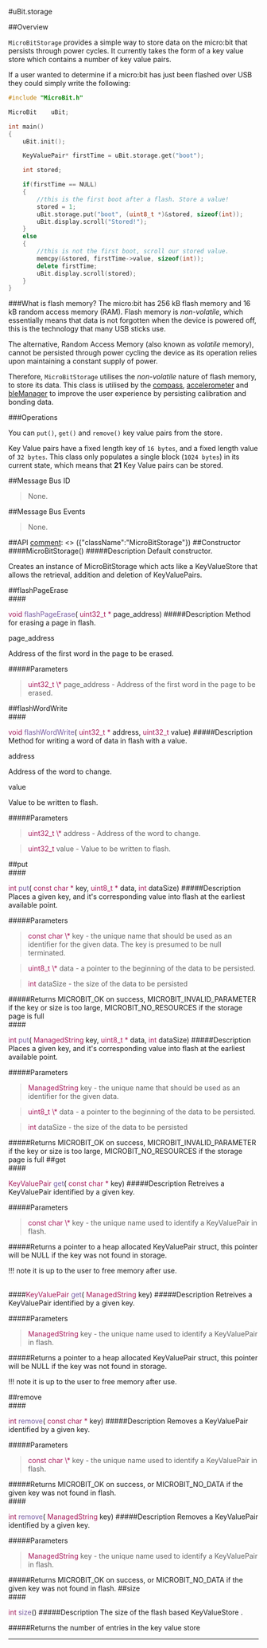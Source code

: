 #uBit.storage

##Overview

`MicroBitStorage` provides a simple way to store data on the micro:bit that persists
through power cycles. It currently takes the form of a key value store which contains
a number of key value pairs.

If a user wanted to determine if a micro:bit has just been flashed over USB they
could simply write the following:
```cpp
#include "MicroBit.h"

MicroBit    uBit;

int main()
{
    uBit.init();

    KeyValuePair* firstTime = uBit.storage.get("boot");

    int stored;

    if(firstTime == NULL)
    {
        //this is the first boot after a flash. Store a value!
        stored = 1;
        uBit.storage.put("boot", (uint8_t *)&stored, sizeof(int));
        uBit.display.scroll("Stored!");
    }
    else
    {
        //this is not the first boot, scroll our stored value.
        memcpy(&stored, firstTime->value, sizeof(int));
        delete firstTime;
        uBit.display.scroll(stored);
    }
}
```

###What is flash memory?
The micro:bit has 256 kB flash memory and 16 kB random access memory (RAM). Flash memory
is *non-volatile*, which essentially means that data is not forgotten when the device
is powered off, this is the technology that many USB sticks use.

The alternative, Random Access Memory (also known as *volatile* memory), cannot be persisted through power cycling the device as its
operation relies upon maintaining a constant supply of power.

Therefore, `MicroBitStorage` utilises the *non-volatile* nature of flash memory, to
store its data. This class is utilised by the [compass](compass.md), [accelerometer](compass.md)
and [bleManager](blemanager.md) to improve the user experience by persisting calibration
and bonding data.


###Operations

You can `put()`, `get()` and `remove()` key value pairs from the store.

Key Value pairs have a fixed length key of `16 bytes`, and a fixed length value of
`32 bytes`. This class only populates a single block (`1024 bytes`) in its current state,
which means that **21** Key Value pairs can be stored.

##Message Bus ID

> None.

##Message Bus Events

> None.

##API
[comment]: <> ({"className":"MicroBitStorage"})
##Constructor
<br/>
####MicroBitStorage()
#####Description
Default constructor.  

 Creates an instance of  MicroBitStorage  which acts like a  KeyValueStore  that allows the retrieval, addition and deletion of KeyValuePairs.           


##flashPageErase
<br/>
####<div style='color:#a71d5d; display:inline-block'>void</div> <div style='color:#795da3; display:inline-block'>flashPageErase</div>( <div style='color:#a71d5d; display:inline-block'>uint32_t \*</div> page_address)
#####Description
Method for erasing a page in flash.  

   
 
 page_address 
 
 
 Address of the first word in the page to be erased.   
 
 
          


#####Parameters

>  <div style='color:#a71d5d; display:inline-block'>uint32_t \*</div> page_address - Address of the first word in the page to be erased. 
##flashWordWrite
<br/>
####<div style='color:#a71d5d; display:inline-block'>void</div> <div style='color:#795da3; display:inline-block'>flashWordWrite</div>( <div style='color:#a71d5d; display:inline-block'>uint32_t \*</div> address,  <div style='color:#a71d5d; display:inline-block'>uint32_t</div> value)
#####Description
Method for writing a word of data in flash with a value.  

   
 
 address 
 
 
 Address of the word to change.  
 
 
 
 value 
 
 
 Value to be written to flash.   
 
 
          


#####Parameters

>  <div style='color:#a71d5d; display:inline-block'>uint32_t \*</div> address - Address of the word to change.

>  <div style='color:#a71d5d; display:inline-block'>uint32_t</div> value - Value to be written to flash. 
##put
<br/>
####<div style='color:#a71d5d; display:inline-block'>int</div> <div style='color:#795da3; display:inline-block'>put</div>( <div style='color:#a71d5d; display:inline-block'>const char \*</div> key,  <div style='color:#a71d5d; display:inline-block'>uint8_t \*</div> data,  <div style='color:#a71d5d; display:inline-block'>int</div> dataSize)
#####Description
Places a given key, and it's corresponding value into flash at the earliest available point.  

 


#####Parameters

>  <div style='color:#a71d5d; display:inline-block'>const char \*</div> key - the unique name that should be used as an identifier for the given data. The key is presumed to be null terminated.

>  <div style='color:#a71d5d; display:inline-block'>uint8_t \*</div> data - a pointer to the beginning of the data to be persisted.

>  <div style='color:#a71d5d; display:inline-block'>int</div> dataSize - the size of the data to be persisted
#####Returns
MICROBIT_OK on success, MICROBIT_INVALID_PARAMETER if the key or size is too large, MICROBIT_NO_RESOURCES if the storage page is full 
<br/>
####<div style='color:#a71d5d; display:inline-block'>int</div> <div style='color:#795da3; display:inline-block'>put</div>( <div style='color:#a71d5d; display:inline-block'>ManagedString</div> key,  <div style='color:#a71d5d; display:inline-block'>uint8_t \*</div> data,  <div style='color:#a71d5d; display:inline-block'>int</div> dataSize)
#####Description
Places a given key, and it's corresponding value into flash at the earliest available point.  

 


#####Parameters

>  <div style='color:#a71d5d; display:inline-block'>ManagedString</div> key - the unique name that should be used as an identifier for the given data.

>  <div style='color:#a71d5d; display:inline-block'>uint8_t \*</div> data - a pointer to the beginning of the data to be persisted.

>  <div style='color:#a71d5d; display:inline-block'>int</div> dataSize - the size of the data to be persisted
#####Returns
MICROBIT_OK on success, MICROBIT_INVALID_PARAMETER if the key or size is too large, MICROBIT_NO_RESOURCES if the storage page is full 
##get
<br/>
####<div style='color:#a71d5d; display:inline-block'>KeyValuePair</div> <div style='color:#795da3; display:inline-block'>get</div>( <div style='color:#a71d5d; display:inline-block'>const char \*</div> key)
#####Description
Retreives a  KeyValuePair  identified by a given key.  

 


#####Parameters

>  <div style='color:#a71d5d; display:inline-block'>const char \*</div> key - the unique name used to identify a  KeyValuePair  in flash.
#####Returns
a pointer to a heap allocated  KeyValuePair  struct, this pointer will be NULL if the key was not found in storage.

!!! note
    it is up to the user to free memory after use. 

<br/>
####<div style='color:#a71d5d; display:inline-block'>KeyValuePair</div> <div style='color:#795da3; display:inline-block'>get</div>( <div style='color:#a71d5d; display:inline-block'>ManagedString</div> key)
#####Description
Retreives a  KeyValuePair  identified by a given key.  

 


#####Parameters

>  <div style='color:#a71d5d; display:inline-block'>ManagedString</div> key - the unique name used to identify a  KeyValuePair  in flash.
#####Returns
a pointer to a heap allocated  KeyValuePair  struct, this pointer will be NULL if the key was not found in storage.

!!! note
    it is up to the user to free memory after use. 

##remove
<br/>
####<div style='color:#a71d5d; display:inline-block'>int</div> <div style='color:#795da3; display:inline-block'>remove</div>( <div style='color:#a71d5d; display:inline-block'>const char \*</div> key)
#####Description
Removes a  KeyValuePair  identified by a given key.  

 


#####Parameters

>  <div style='color:#a71d5d; display:inline-block'>const char \*</div> key - the unique name used to identify a  KeyValuePair  in flash.
#####Returns
MICROBIT_OK on success, or MICROBIT_NO_DATA if the given key was not found in flash. 
<br/>
####<div style='color:#a71d5d; display:inline-block'>int</div> <div style='color:#795da3; display:inline-block'>remove</div>( <div style='color:#a71d5d; display:inline-block'>ManagedString</div> key)
#####Description
Removes a  KeyValuePair  identified by a given key.  

 


#####Parameters

>  <div style='color:#a71d5d; display:inline-block'>ManagedString</div> key - the unique name used to identify a  KeyValuePair  in flash.
#####Returns
MICROBIT_OK on success, or MICROBIT_NO_DATA if the given key was not found in flash. 
##size
<br/>
####<div style='color:#a71d5d; display:inline-block'>int</div> <div style='color:#795da3; display:inline-block'>size</div>()
#####Description
The size of the flash based  KeyValueStore .  

 


#####Returns
the number of entries in the key value store 
____
[comment]: <> ({"end":"MicroBitStorage"})
